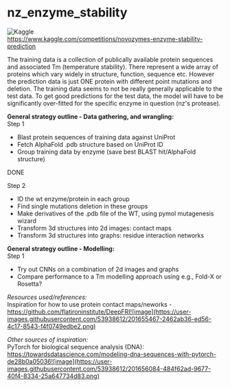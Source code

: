 # nz_enzyme_stability
![Kaggle](https://img.shields.io/badge/Kaggle-035a7d?style=for-the-badge&logo=kaggle&logoColor=white)  
https://www.kaggle.com/competitions/novozymes-enzyme-stability-prediction  

The training data is a collection of publically available protein sequences and associated Tm (temperature stability). There represent a wide array of proteins
which vary widely in structure, function, sequence etc. However the prediction data is just ONE protein with different point mutations and deletion.
The training data seems to not be really generally applicable to the test data. To get good predictions for the test data, the model will have to be significantly over-fitted for the specific enzyme in question (nz's protease).

**General strategy outline - Data gathering, and wrangling:**  
Step 1
 - Blast protein sequences of training data against UniProt
 - Fetch AlphaFold .pdb structure based on UniProt ID
 - Group training data by enzyme (save best BLAST hit/AlphaFold structure)
 
DONE

Step 2  
 - ID the wt enzyme/protein in each group
 - Find single mutations deletion in these groups
 - Make derivatives of the .pdb file of the WT, using pymol mutagenesis wizard
 - Transform 3d structures into 2d images: contact maps
 - Transform 3d structures into graphs: residue interaction networks

**General strategy outline - Modelling:**  
 Step 1  
  - Try out CNNs on a combination of 2d images and graphs
  - Compare performance to a Tm modelling approach using e.g., Fold-X or Rosetta?
 
*Resources used/references:*    
Inspiration for how to use protein contact maps/neworks - https://github.com/flatironinstitute/DeepFRI![image](https://user-images.githubusercontent.com/53938612/201655467-2462ab36-ed56-4c17-8543-f4f0749edbe2.png)

*Other sources of inspiration:*  
PyTorch for biological sequence analysis (DNA): https://towardsdatascience.com/modeling-dna-sequences-with-pytorch-de28b0a05036![image](https://user-images.githubusercontent.com/53938612/201656084-484f62ad-9677-40f4-8334-25a647734d83.png)

